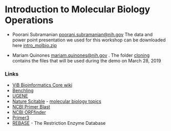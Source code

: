 # Introduction to Molecular Biology Operations
- Poorani Subramanian poorani.subramanian@nih.gov
The data and power point presentation we used for this workshop can be downloaded here [intro_molbio.zip]( 	https://s3.amazonaws.com/ace-uganda/intro_molbio.zip)

- Mariam Quinones mariam.quinones@nih.gov .  The folder [cloning](https://github.com/niaid/ACE/tree/master/intro_molbio/cloning)  contains the files that will be used during the demo on March 28, 2019

### Links

- [ViB Bioinformatics Core wiki](https://wiki.bits.vib.be/index.php/Category:Training)
- [Benchling](https://benchling.com/)
- [UGENE](http://ugene.net/)
- [Nature Scitable](https://www.nature.com/scitable) - [molecular biology topics](https://www.nature.com/scitable/search-scitable?criteria=molecular%20biology)
- [NCBI Primer Blast](https://www.ncbi.nlm.nih.gov/tools/primer-blast/)
- [NCBI ORFfinder](https://www.ncbi.nlm.nih.gov/orffinder/)
- [Primer3](primer3plus.com/cgi-bin/dev/primer3plus.cgi)
- [REBASE](http://rebase.neb.com/rebase/) - The Restriction Enzyme Database
